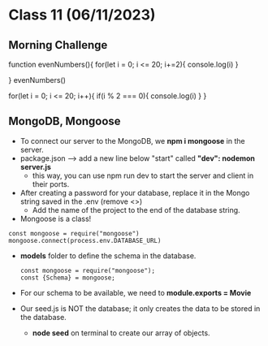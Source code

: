 # Class 11 (06/11/2023)

## Morning Challenge

function evenNumbers(){
for(let i = 0; i <= 20; i+=2){
console.log(i)
}

}
evenNumbers()

for(let i = 0; i <= 20; i++){
if(i % 2 === 0){
console.log(i)
}
}

## MongoDB, Mongoose

- To connect our server to the MongoDB, we **npm i mongoose** in the server.
- package.json --> add a new line below "start" called **"dev": nodemon server.js**
  - this way, you can use npm run dev to start the server and client in their ports.
- After creating a password for your database, replace it in the Mongo string saved in the .env (remove <>)
  - Add the name of the project to the end of the database string.
- Mongoose is a class!

```
const mongoose = require("mongoose")
mongoose.connect(process.env.DATABASE_URL)

```

- **models** folder to define the schema in the database.

  ```
  const mongoose = require("mongoose");
  const {Schema} = mongoose;

  ```

- For our schema to be available, we need to **module.exports = Movie**
- Our seed.js is NOT the database; it only creates the data to be stored in the database.
  - **node seed** on terminal to create our array of objects.
